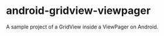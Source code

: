 android-gridview-viewpager
==========================

A sample project of a GridView inside a ViewPager on Android.
